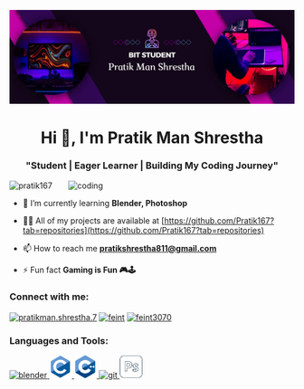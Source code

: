 ![logo](https://github.com/Pratik167/Pratik167/blob/main/github%20banner.png)
<h1 align="center">Hi 👋, I'm Pratik Man Shrestha</h1>
<h3 align="center">"Student | Eager Learner | Building My Coding Journey"</h3>

<img align="right" alt="coding" width="400" src="https://media.tenor.com/3bTxZ4HdrysAAAAd/pixels-neon.gif">

<p align="left"> <img src="https://komarev.com/ghpvc/?username=pratik167&label=Profile%20views&color=0e75b6&style=flat" alt="pratik167" /> </p>

- 🌱 I’m currently learning **Blender, Photoshop**

- 👨‍💻 All of my projects are available at [https://github.com/Pratik167?tab=repositories](https://github.com/Pratik167?tab=repositories)

- 📫 How to reach me **pratikshrestha811@gmail.com**

- ⚡ Fun fact **Gaming is Fun 🎮🕹️**

<h3 align="left">Connect with me:</h3>
<p align="left">
<a href="https://instagram.com/pratikman.shrestha.7" target="blank"><img align="center" src="https://raw.githubusercontent.com/rahuldkjain/github-profile-readme-generator/master/src/images/icons/Social/instagram.svg" alt="pratikman.shrestha.7" height="30" width="40" /></a>
<a href="https://www.youtube.com/c/feint" target="blank"><img align="center" src="https://raw.githubusercontent.com/rahuldkjain/github-profile-readme-generator/master/src/images/icons/Social/youtube.svg" alt="feint" height="30" width="40" /></a>
<a href="https://discord.gg/feint3070" target="blank"><img align="center" src="https://raw.githubusercontent.com/rahuldkjain/github-profile-readme-generator/master/src/images/icons/Social/discord.svg" alt="feint3070" height="30" width="40" /></a>
</p>

<h3 align="left">Languages and Tools:</h3>
<p align="left"> <a href="https://www.blender.org/" target="_blank" rel="noreferrer"> <img src="https://download.blender.org/branding/community/blender_community_badge_white.svg" alt="blender" width="40" height="40"/> </a> <a href="https://www.cprogramming.com/" target="_blank" rel="noreferrer"> <img src="https://raw.githubusercontent.com/devicons/devicon/master/icons/c/c-original.svg" alt="c" width="40" height="40"/> </a> <a href="https://www.w3schools.com/cpp/" target="_blank" rel="noreferrer"> <img src="https://raw.githubusercontent.com/devicons/devicon/master/icons/cplusplus/cplusplus-original.svg" alt="cplusplus" width="40" height="40"/> </a> <a href="https://git-scm.com/" target="_blank" rel="noreferrer"> <img src="https://www.vectorlogo.zone/logos/git-scm/git-scm-icon.svg" alt="git" width="40" height="40"/> </a> <a href="https://www.photoshop.com/en" target="_blank" rel="noreferrer"> <img src="https://raw.githubusercontent.com/devicons/devicon/master/icons/photoshop/photoshop-line.svg" alt="photoshop" width="40" height="40"/> </a> </p>
